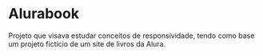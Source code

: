 # Alurabook
Projeto que visava estudar conceitos de responsividade, tendo como base um projeto fictício de um site de livros da Alura.
